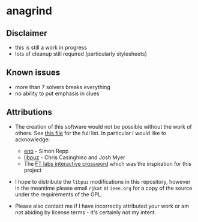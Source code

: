 # anagrind

## Disclaimer
- this is still a work in progress
- lots of cleanup still required (particularly stylesheets)

## Known issues
- more than 7 solvers breaks everything
- no ability to put emphasis in clues

## Attributions
* The creation of this software would not be possible without the work of others. See [this file](licenses/README.md) for the full list. In particular I would like to acknowledge:
    - [eno](https://eno-lang.org/about) - Simon Repp
    - [libpuz](https://github.com/ccasin/hpuz/tree/master/contrib/libpuz) - Chris Casinghino and Josh Myer
    - The [FT labs interactive crossword](https://labs.ft.com/experiment/2018/03/23/crosswords.html) which was the inspiration for this project

* I hope to distribute the `libpuz` modifications in this repository, however in the meantime please email `rjkat` at `ieee.org` for a copy of the source under the requirements of the GPL.

* Please also contact me if I have incorrectly attributed your work or am not abiding by license terms - it's certainly not my intent.
